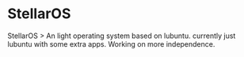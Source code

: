 # StellarOS
StellarOS > An light operating system based on lubuntu. currently just lubuntu with some extra apps. Working on more independence.
